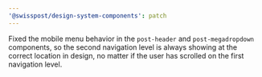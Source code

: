 ```yaml
---
'@swisspost/design-system-components': patch
---
```


Fixed the mobile menu behavior in the `post-header` and `post-megadropdown` components, so the second navigation level is always showing at the correct location in design, no matter if the user has scrolled on the first navigation level.
